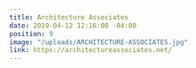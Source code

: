 ```yaml
---
title: Architecture Associates
date: 2019-04-12 12:16:00 -04:00
position: 9
image: "/uploads/ARCHITECTURE-ASSOCIATES.jpg"
link: https://architectureassociates.net/
---
```


